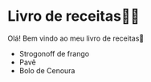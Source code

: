 # Livro de receitas:man_cook:

Olá! Bem vindo ao meu livro de receitas:wave:

- Strogonoff de frango 
- Pavê
- Bolo de Cenoura